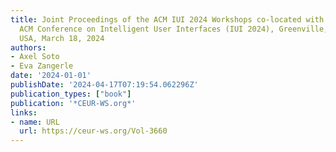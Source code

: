 ```yaml
---
title: Joint Proceedings of the ACM IUI 2024 Workshops co-located with the 29th Annual
  ACM Conference on Intelligent User Interfaces (IUI 2024), Greenville, South Carolina,
  USA, March 18, 2024
authors:
- Axel Soto
- Eva Zangerle
date: '2024-01-01'
publishDate: '2024-04-17T07:19:54.062296Z'
publication_types: ["book"]
publication: '*CEUR-WS.org*'
links:
- name: URL
  url: https://ceur-ws.org/Vol-3660
---
```

